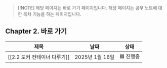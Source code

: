 

> [!NOTE] 해당 페이지는 바로 가기 페이지입니다.
> 해당 페이지는 공부 노트에 대한 목차 기능을 하는 페이지입니다.

## Chapter 2. 바로 가기

| 제목                  | 날짜           | 상태     |
| ------------------- | ------------ | ------ |
| [[2.2 도커 컨테이너 다루기]] | 2025년 1월 16일 | 🟦 진행중 |
